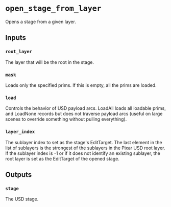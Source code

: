 # `open_stage_from_layer`

Opens a stage from a given layer.

## Inputs

### `root_layer`
The layer that will be the root in the stage. 

### `mask`
Loads only the specified prims. If this is empty, all the prims are loaded. 

### `load`
Controls the behavior of USD payload arcs. LoadAll loads all loadable prims, and LoadNone records but does not traverse payload arcs (useful on large scenes to override something without pulling everything). 

### `layer_index`
The sublayer index to set as the stage's EditTarget. The last element in the list of sublayers is the strongest of the sublayers in the Pixar USD root layer. If the sublayer index is -1 or if it does not identify an existing sublayer, the root layer is set as the EditTarget of the opened stage.

## Outputs

### `stage`
The USD stage. 

